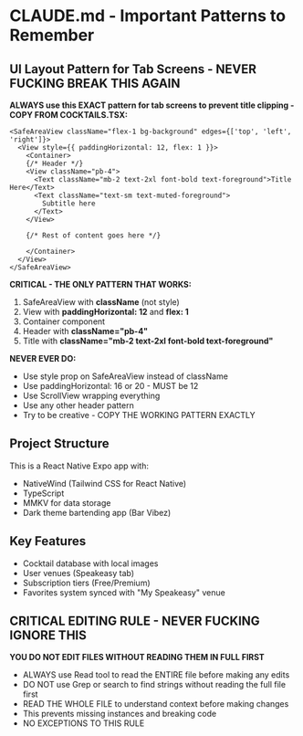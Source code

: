 # CLAUDE.md - Important Patterns to Remember

## UI Layout Pattern for Tab Screens - NEVER FUCKING BREAK THIS AGAIN

**ALWAYS use this EXACT pattern for tab screens to prevent title clipping - COPY FROM COCKTAILS.TSX:**

```tsx
<SafeAreaView className="flex-1 bg-background" edges={['top', 'left', 'right']}>
  <View style={{ paddingHorizontal: 12, flex: 1 }}>
    <Container>
    {/* Header */}
    <View className="pb-4">
      <Text className="mb-2 text-2xl font-bold text-foreground">Title Here</Text>
      <Text className="text-sm text-muted-foreground">
        Subtitle here
      </Text>
    </View>
    
    {/* Rest of content goes here */}
    
    </Container>
  </View>
</SafeAreaView>
```

**CRITICAL - THE ONLY PATTERN THAT WORKS:**
1. SafeAreaView with **className** (not style)
2. View with **paddingHorizontal: 12** and **flex: 1**
3. Container component
4. Header with **className="pb-4"**
5. Title with **className="mb-2 text-2xl font-bold text-foreground"**

**NEVER EVER DO:**
- Use style prop on SafeAreaView instead of className
- Use paddingHorizontal: 16 or 20 - MUST be 12
- Use ScrollView wrapping everything
- Use any other header pattern
- Try to be creative - COPY THE WORKING PATTERN EXACTLY

## Project Structure

This is a React Native Expo app with:
- NativeWind (Tailwind CSS for React Native)
- TypeScript
- MMKV for data storage
- Dark theme bartending app (Bar Vibez)

## Key Features
- Cocktail database with local images
- User venues (Speakeasy tab)
- Subscription tiers (Free/Premium)
- Favorites system synced with "My Speakeasy" venue

## CRITICAL EDITING RULE - NEVER FUCKING IGNORE THIS

**YOU DO NOT EDIT FILES WITHOUT READING THEM IN FULL FIRST**

- ALWAYS use Read tool to read the ENTIRE file before making any edits
- DO NOT use Grep or search to find strings without reading the full file first
- READ THE WHOLE FILE to understand context before making changes
- This prevents missing instances and breaking code
- NO EXCEPTIONS TO THIS RULE